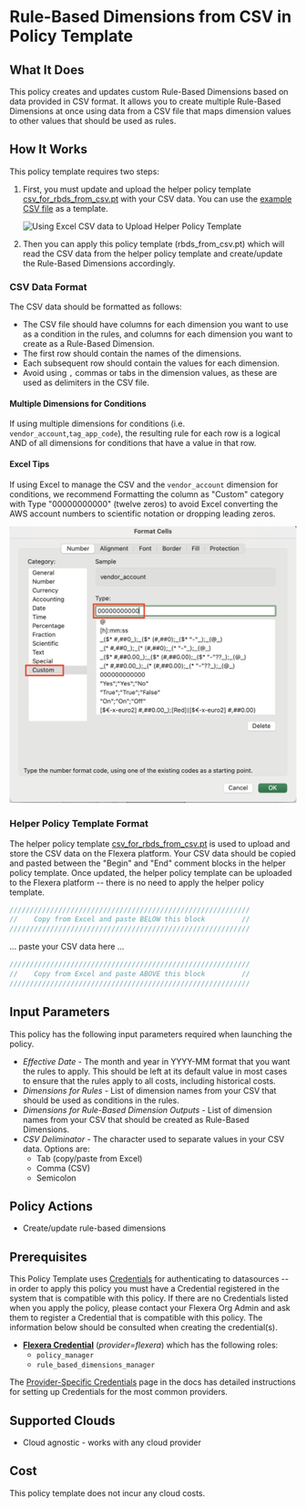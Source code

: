 # Rule-Based Dimensions from CSV in Policy Template

## What It Does

This policy creates and updates custom Rule-Based Dimensions based on data provided in CSV format. It allows you to create multiple Rule-Based Dimensions at once using data from a CSV file that maps dimension values to other values that should be used as rules.

## How It Works

This policy template requires two steps:

1. First, you must update and upload the helper policy template [csv_for_rbds_from_csv.pt](csv_for_rbds_from_csv.pt) with your CSV data. You can use the [example CSV file](csv_for_rbds_example.csv) as a template.

   ![Using Excel CSV data to Upload Helper Policy Template](rbds_from_csv.gif)

1. Then you can apply this policy template (rbds_from_csv.pt) which will read the CSV data from the helper policy template and create/update the Rule-Based Dimensions accordingly.

### CSV Data Format

The CSV data should be formatted as follows:

- The CSV file should have columns for each dimension you want to use as a condition in the rules, and columns for each dimension you want to create as a Rule-Based Dimension.
- The first row should contain the names of the dimensions.
- Each subsequent row should contain the values for each dimension.
- Avoid using `,` commas or tabs in the dimension values, as these are used as delimiters in the CSV file.

#### Multiple Dimensions for Conditions

If using multiple dimensions for conditions (i.e. `vendor_account`,`tag_app_code`), the resulting rule for each row is a logical AND of all dimensions for conditions that have a value in that row.

#### Excel Tips

If using Excel to manage the CSV and the `vendor_account` dimension for conditions, we recommend Formatting the column as "Custom" category with Type "00000000000" (twelve zeros) to avoid Excel converting the AWS account numbers to scientific notation or dropping leading zeros.

![Excel > Format Cell Example](excel_format_cell.png)

### Helper Policy Template Format

The helper policy template [csv_for_rbds_from_csv.pt](csv_for_rbds_from_csv.pt) is used to upload and store the CSV data on the Flexera platform.  Your CSV data should be copied and pasted between the "Begin" and "End" comment blocks in the helper policy template.  Once updated, the helper policy template can be uploaded to the Flexera platform -- there is no need to apply the helper policy template.

```javascript
///////////////////////////////////////////////////////////
//    Copy from Excel and paste BELOW this block         //
///////////////////////////////////////////////////////////
```

... paste your CSV data here ...

```javascript
///////////////////////////////////////////////////////////
//    Copy from Excel and paste ABOVE this block         //
///////////////////////////////////////////////////////////
```

## Input Parameters

This policy has the following input parameters required when launching the policy.

- *Effective Date* - The month and year in YYYY-MM format that you want the rules to apply. This should be left at its default value in most cases to ensure that the rules apply to all costs, including historical costs.
- *Dimensions for Rules* - List of dimension names from your CSV that should be used as conditions in the rules.
- *Dimensions for Rule-Based Dimension Outputs* - List of dimension names from your CSV that should be created as Rule-Based Dimensions.
- *CSV Deliminator* - The character used to separate values in your CSV data. Options are:
  - Tab (copy/paste from Excel)
  - Comma (CSV)
  - Semicolon

## Policy Actions

- Create/update rule-based dimensions

## Prerequisites

This Policy Template uses [Credentials](https://docs.flexera.com/flexera/EN/Automation/ManagingCredentialsExternal.htm) for authenticating to datasources -- in order to apply this policy you must have a Credential registered in the system that is compatible with this policy. If there are no Credentials listed when you apply the policy, please contact your Flexera Org Admin and ask them to register a Credential that is compatible with this policy. The information below should be consulted when creating the credential(s).

- [**Flexera Credential**](https://docs.flexera.com/flexera/EN/Automation/ProviderCredentials.htm) (*provider=flexera*) which has the following roles:
  - `policy_manager`
  - `rule_based_dimensions_manager`

The [Provider-Specific Credentials](https://docs.flexera.com/flexera/EN/Automation/ProviderCredentials.htm) page in the docs has detailed instructions for setting up Credentials for the most common providers.

## Supported Clouds

- Cloud agnostic - works with any cloud provider

## Cost

This policy template does not incur any cloud costs.
